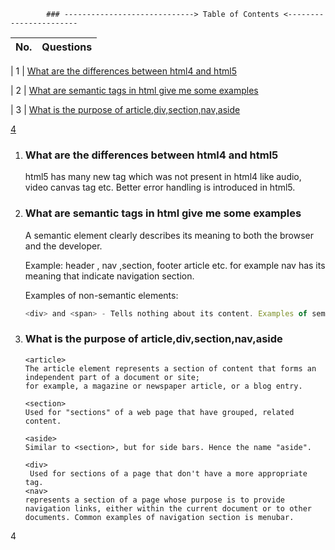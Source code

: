             ### -----------------------------> Table of Contents <-----------------------

| No. | Questions |
| --- | --------- |

| 1 | [What are the differences between html4 and html5](#what-are-the-differences-between-html4-and-html5)

| 2 | [ What are semantic tags in html give me some examples](#what-are-semantic-tags-in-html-give-me-some-examples)

| 3 | [ What is the purpose of article,div,section,nav,aside](#what-is-the-purpose-of-article,-div,-section,-nav,-aside)

[4](#bappa)

1.  ### What are the differences between html4 and html5

    html5 has many new tag which was not present in html4 like audio, video canvas tag etc.
    Better error handling is introduced in html5.

2.  ### What are semantic tags in html give me some examples

    A semantic element clearly describes its meaning to both the browser and the developer.

    Example: header , nav ,section, footer article etc. for example nav has its meaning that indicate navigation section.

    Examples of non-semantic elements:

    ```javascript
    <div> and <span> - Tells nothing about its content. Examples of semantic elements.
    ```

3.  ### What is the purpose of article,div,section,nav,aside

        <article>
        The article element represents a section of content that forms an independent part of a document or site;
        for example, a magazine or newspaper article, or a blog entry.

        <section>
        Used for "sections" of a web page that have grouped, related content.

        <aside>
        Similar to <section>, but for side bars. Hence the name "aside".

        <div>
         Used for sections of a page that don't have a more appropriate tag.
        <nav>
        represents a section of a page whose purpose is to provide navigation links, either within the current document or to other documents. Common examples of navigation section is menubar.

<a name="bappa">4</a>
